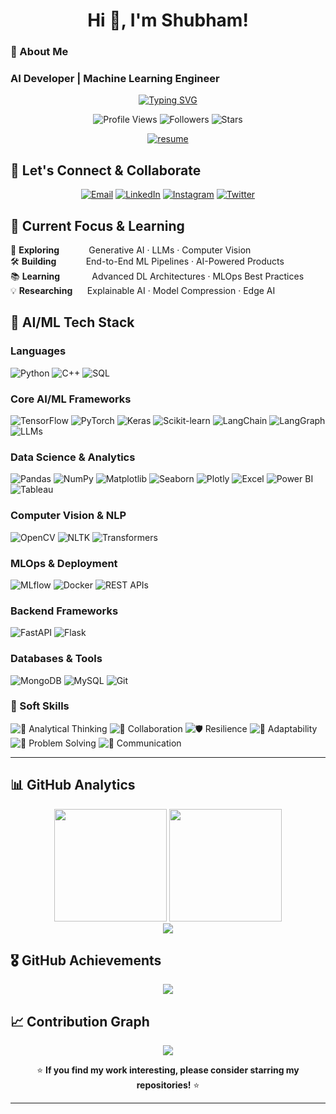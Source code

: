 <h1 align="center">Hi 👋, I'm Shubham!</h1>

<h3 align="left">🎯 About Me</h3>

### AI Developer | Machine Learning Engineer

<div align="center">
  
  [![Typing SVG](https://readme-typing-svg.herokuapp.com?font=Fira+Code&size=22&duration=3000&pause=1000&color=00D4FF&center=true&vCenter=true&width=600&lines=AI+Developer+%7C+ML+Engineer;Building+Intelligent+Systems;Transforming+Data+into+Insights;Deep+Learning+%26+Neural+Networks)](https://git.io/typing-svg)

</div>

<p align="center">
  <img src="https://komarev.com/ghpvc/?username=KANSADWALA&label=Profile%20views&color=00d4ff&style=for-the-badge" alt="Profile Views" />
  <img src="https://img.shields.io/github/followers/KANSADWALA?label=Followers&style=for-the-badge&color=00d4ff" alt="Followers" />
  <img src="https://img.shields.io/github/stars/KANSADWALA?label=Stars&style=for-the-badge&color=00d4ff" alt="Stars" />
</p>

<div align="center">
<a href="https://drive.google.com/file/d/1nkNp_0sDzaLxGcdFn8uQITTmhRpcIY6i/view?usp=sharing" target="_blank">
  <img src="https://img.shields.io/badge/%20View%20My%20Resume-FF6F00?style=for-the-badge&logo=read-the-docs&logoColor=white&labelColor=20232A" alt="resume" />
</a>
</div>


## 🤝 Let's Connect & Collaborate

<div align="center">

[![Email](https://img.shields.io/badge/Email-D14836?style=for-the-badge&logo=gmail&logoColor=white)](mailto:shubhamkansadwala@gmail.com)
[![LinkedIn](https://img.shields.io/badge/LinkedIn-0077B5?style=for-the-badge&logo=linkedin&logoColor=white)](https://linkedin.com/in/shubham-kansadwala)
[![Instagram](https://img.shields.io/badge/Instagram-FF1493?style=for-the-badge&logo=instagram&logoColor=white)](https://instagram.com//kansadwala_shubham)
[![Twitter](https://img.shields.io/badge/Twitter-1DA1F2?style=for-the-badge&logo=twitter&logoColor=white)](https://x.com/ShubhamKansadw2)

</div>


## 🚀 Current Focus & Learning

<div align="left">

🔬 **Exploring**&nbsp;&nbsp;&nbsp;&nbsp;&nbsp;&nbsp;&nbsp;&nbsp;&nbsp;&nbsp;&nbsp; Generative AI · LLMs · Computer Vision  
🛠️ **Building**&nbsp;&nbsp;&nbsp;&nbsp;&nbsp;&nbsp;&nbsp;&nbsp;&nbsp;&nbsp;&nbsp;&nbsp;End-to-End ML Pipelines · AI-Powered Products  
📚 **Learning**&nbsp;&nbsp;&nbsp;&nbsp;&nbsp;&nbsp;&nbsp;&nbsp;&nbsp;&nbsp;&nbsp;&nbsp; Advanced DL Architectures · MLOps Best Practices  
💡 **Researching**&nbsp;&nbsp;&nbsp;&nbsp;&nbsp; Explainable AI · Model Compression · Edge AI  

</div>




## 🧠 AI/ML Tech Stack

<div align="left">

### Languages  
![Python](https://img.shields.io/badge/Python-%233776E6?style=for-the-badge&logo=python&logoColor=white)
![C++](https://img.shields.io/badge/C%2B%2B-%230072C6?style=for-the-badge&logo=c%2B%2B&logoColor=white)
![SQL](https://img.shields.io/badge/SQL-%234B8BBE?style=for-the-badge&logo=database&logoColor=white)


### Core AI/ML Frameworks  
![TensorFlow](https://img.shields.io/badge/TensorFlow-FF6F00?style=for-the-badge&logo=tensorflow&logoColor=white)
![PyTorch](https://img.shields.io/badge/PyTorch-EE4C2C?style=for-the-badge&logo=pytorch&logoColor=white)
![Keras](https://img.shields.io/badge/Keras-D00000?style=for-the-badge&logo=keras&logoColor=white)
![Scikit-learn](https://img.shields.io/badge/Scikit--Learn-F7931E?style=for-the-badge&logo=scikit-learn&logoColor=white)
![LangChain](https://img.shields.io/badge/LangChain-2D3748?style=for-the-badge&logo=python&logoColor=white)
![LangGraph](https://img.shields.io/badge/LangGraph-5C267D?style=for-the-badge&logo=langchain&logoColor=white)
![LLMs](https://img.shields.io/badge/LLMs-800080?style=for-the-badge&logo=openai&logoColor=white)

### Data Science & Analytics  
![Pandas](https://img.shields.io/badge/Pandas-150458?style=for-the-badge&logo=pandas&logoColor=white)
![NumPy](https://img.shields.io/badge/NumPy-013243?style=for-the-badge&logo=numpy&logoColor=white)
![Matplotlib](https://img.shields.io/badge/Matplotlib-11557C?style=for-the-badge&logo=matplotlib&logoColor=white)
![Seaborn](https://img.shields.io/badge/Seaborn-2E5EAA?style=for-the-badge&logo=python&logoColor=white)
![Plotly](https://img.shields.io/badge/Plotly-3F4F75?style=for-the-badge&logo=plotly&logoColor=white)
![Excel](https://img.shields.io/badge/Excel-217346?style=for-the-badge&logo=microsoft-excel&logoColor=white)
![Power BI](https://img.shields.io/badge/Power_BI-F2C811?style=for-the-badge&logo=powerbi&logoColor=black)
![Tableau](https://img.shields.io/badge/Tableau-E97627?style=for-the-badge&logo=tableau&logoColor=white)

### Computer Vision & NLP  
![OpenCV](https://img.shields.io/badge/OpenCV-5C3EE8?style=for-the-badge&logo=opencv&logoColor=white)
![NLTK](https://img.shields.io/badge/NLTK-204E4A?style=for-the-badge&logo=python&logoColor=white)
![Transformers](https://img.shields.io/badge/🤗_Transformers-FFD21E?style=for-the-badge&logoColor=black)

### MLOps & Deployment  
![MLflow](https://img.shields.io/badge/MLflow-0194E2?style=for-the-badge&logo=mlflow&logoColor=white)
![Docker](https://img.shields.io/badge/Docker-2496ED?style=for-the-badge&logo=docker&logoColor=white)
![REST APIs](https://img.shields.io/badge/REST_APIs-6C757D?style=for-the-badge&logo=api&logoColor=white)

### Backend Frameworks  
![FastAPI](https://img.shields.io/badge/FastAPI-005571?style=for-the-badge&logo=fastapi&logoColor=white)
![Flask](https://img.shields.io/badge/Flask-000000?style=for-the-badge&logo=flask&logoColor=white)

### Databases & Tools  
![MongoDB](https://img.shields.io/badge/MongoDB-4EA94B?style=for-the-badge&logo=mongodb&logoColor=white)
![MySQL](https://img.shields.io/badge/MySQL-00758F?style=for-the-badge&logo=mysql&logoColor=white)
![Git](https://img.shields.io/badge/Git-F05032?style=for-the-badge&logo=git&logoColor=white)


### 🧩 Soft Skills  

![🧠 Analytical Thinking](https://img.shields.io/badge/Analytical_Thinking-734AE8?style=for-the-badge&logo=knowledgebase&logoColor=white)
![🤝 Collaboration](https://img.shields.io/badge/Collaboration-00C49A?style=for-the-badge&logo=teams&logoColor=white)
![🛡️ Resilience](https://img.shields.io/badge/Resilience-FF7F50?style=for-the-badge&logo=probot&logoColor=white)
![🔄 Adaptability](https://img.shields.io/badge/Adaptability-009688?style=for-the-badge&logo=cachet&logoColor=white)
![🧩 Problem Solving](https://img.shields.io/badge/Problem_Solving-F9A826?style=for-the-badge&logo=geeksforgeeks&logoColor=white)
![📢 Communication](https://img.shields.io/badge/Communication-0A66C2?style=for-the-badge&logo=wechat&logoColor=white)

</div>

---


## 📊 GitHub Analytics

<div align="center">
  
  <img height="180em" src="https://github-readme-stats.vercel.app/api?username=KANSADWALA&show_icons=true&theme=tokyonight&include_all_commits=true&count_private=true"/>
  <img height="180em" src="https://github-readme-stats.vercel.app/api/top-langs/?username=KANSADWALA&layout=compact&langs_count=8&theme=tokyonight"/>

</div>

<div align="center">
  
  <img src="https://github-readme-streak-stats.herokuapp.com/?user=KANSADWALA&theme=tokyonight&hide_border=False"/>

</div>


## 🎖️ GitHub Achievements

<div align="center">
  
  <img src="https://github-profile-trophy.vercel.app/?username=KANSADWALA&theme=tokyonight&no-frame=true&no-bg=false&margin-w=4&row=1"/>

</div>


## 📈 Contribution Graph

<div align="center">
  
  <img src="https://github-readme-activity-graph.vercel.app/graph?username=KANSADWALA&theme=tokyo-night&bg_color=1a1b27&color=00d4ff&line=00d4ff&point=ffffff"/>

</div>


<div align="center">
    
  ⭐ **If you find my work interesting, please consider starring my repositories!** ⭐

</div>

---



